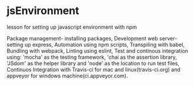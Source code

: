 # jsEnvironment
lesson for setting up javascript environment with npm

Package management- installing packages, 
Development web server- setting up express, 
Automation using npm scripts, 
Transpiling with babel, 
Bundling with webpack, 
Linting using eslint, 
Test and continous integration using:
  'mocha' as the testing framework,
  'chai as the assertion library,
  'JSdom' as the helper library and 
  'node' as the location to run test files, 
Continuos Integration with Travis-ci for mac and linux(travis-ci.org)
and appveyor for windows machine(ci.appveyor.com).

